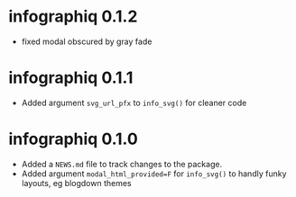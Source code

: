 # infographiq 0.1.2

* fixed modal obscured by gray fade

# infographiq 0.1.1

* Added argument `svg_url_pfx` to `info_svg()` for cleaner code

# infographiq 0.1.0

* Added a `NEWS.md` file to track changes to the package.
* Added argument `modal_html_provided=F` for `info_svg()` to handly funky layouts, eg blogdown themes

